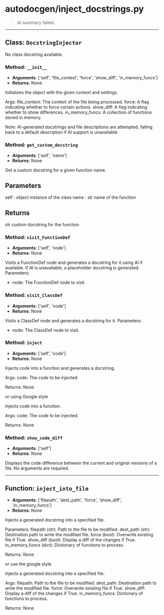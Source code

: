 # autodocgen/inject_docstrings.py

> AI summary failed.


---


## Class: `DocstringInjector`

No class docstring available.


### Method: `__init__`
- **Arguments**: ['self', 'file_context', 'force', 'show_diff', 'in_memory_funcs']
- **Returns**: None

Initializes the object with the given context and settings.

  Args:
    file_context: The context of the file being processed.
    force: A flag indicating whether to force certain actions.
    show_diff: A flag indicating whether to show differences.
    in_memory_funcs: A collection of functions stored in memory.

  Note:
    AI-generated docstrings and file descriptions are attempted, 
    falling back to a default description if AI support is unavailable.

### Method: `get_custom_docstring`
- **Arguments**: ['self', 'name']
- **Returns**: None

Get a custom docstring for a given function name.

 Parameters
 ----------
 self : object
     instance of the class
 name : str
     name of the function

 Returns
 -------
 str
     custom docstring for the function

### Method: `visit_FunctionDef`
- **Arguments**: ['self', 'node']
- **Returns**: None

Visits a FunctionDef node and generates a docstring for it using AI if available. 
If AI is unavailable, a placeholder docstring is generated. 
Parameters: 
- node: The FunctionDef node to visit.

### Method: `visit_ClassDef`
- **Arguments**: ['self', 'node']
- **Returns**: None

Visits a ClassDef node and generates a docstring for it. 
Parameters:
- node: The ClassDef node to visit.

### Method: `inject`
- **Arguments**: ['self', 'code']
- **Returns**: None

Injects code into a function and generates a docstring.

 Args:
     code: The code to be injected.

 Returns:
     None 

or using Google style 

Injects code into a function.

 Args:
     code: The code to be injected.

 Returns:
     None

### Method: `show_code_diff`
- **Arguments**: ['self']
- **Returns**: None

Displays the code difference between the current and original versions of a file. 
No arguments are required.




---


## Function: `inject_into_file`
- **Arguments**: ['filepath', 'dest_path', 'force', 'show_diff', 'in_memory_funcs']
- **Returns**: None

Injects a generated docstring into a specified file.

Parameters:
filepath (str): Path to the file to be modified.
dest_path (str): Destination path to write the modified file.
force (bool): Overwrite existing file if True.
show_diff (bool): Display a diff of the changes if True.
in_memory_funcs (dict): Dictionary of functions to process.

Returns:
None 

or use the google style 

Injects a generated docstring into a specified file.

Args:
  filepath: Path to the file to be modified.
  dest_path: Destination path to write the modified file.
  force: Overwrite existing file if True.
  show_diff: Display a diff of the changes if True.
  in_memory_funcs: Dictionary of functions to process.

Returns:
  None

